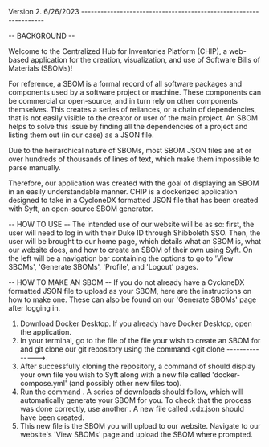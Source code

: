 
Version 2. 6/26/2023 ------------------------------------------------------------------

-- BACKGROUND --

Welcome to the Centralized Hub for Inventories Platform (CHIP), a web-based application
for the creation, visualization, and use of Software Bills of Materials (SBOMs)!

For reference, a SBOM is a formal record of all software packages and components used by
a software project or machine. These components can be commercial or open-source, and in
turn rely on other components themselves. This creates a series of reliances, or a chain
of dependencies, that is not easily visible to the creator or user of the main project.
An SBOM helps to solve this issue by finding all the dependencies of a project and
listing them out (in our case) as a JSON file.

Due to the heirarchical nature of SBOMs, most SBOM JSON files are at or over hundreds
of thousands of lines of text, which make them impossible to parse manually.

Therefore, our application was created with the goal of displaying an SBOM in an easily
understandable manner. CHIP is a dockerized application designed to take in a CycloneDX
formatted JSON file that has been created with Syft, an open-source SBOM generator.


-- HOW TO USE -- 
The intended use of our website will be as so: first, the user will need to log in with 
their Duke ID through Shibboleth SSO. Then, the user will be brought to our home page, 
which details what an SBOM is, what our website does, and how to create an SBOM of their
own using Syft. On the left will be a navigation bar containing the options to go to 
'View SBOMs', 'Generate SBOMs', 'Profile', and 'Logout' pages. 


-- HOW TO MAKE AN SBOM --
If you do not already have a CycloneDX formatted JSON file to upload as your SBOM, here 
are the instructions on how to make one. These can also be found on our 'Generate SBOMs'
page after logging in.

1. Download Docker Desktop. If you already have Docker Desktop, open the application.  
2. In your terminal, go to the file of the file your wish to create an SBOM for and git 
clone our git repository using the command <git clone --------------->. 
3. After successfully cloning the repository, a command of <ls> should display your 
own file you wish to Syft along with a new file called 'docker-compose.yml' (and possibly
other new files too). 
4. Run the command <docker-compose up>. A series of downloads should follow, which will 
automatically generate your SBOM for you. To check that the process was done correctly,
use another <ls>. A new file called <filename>.cdx.json should have been created. 
5. This new file is the SBOM you will upload to our website. Navigate to our website's 
'View SBOMs' page and upload the SBOM where prompted. 

